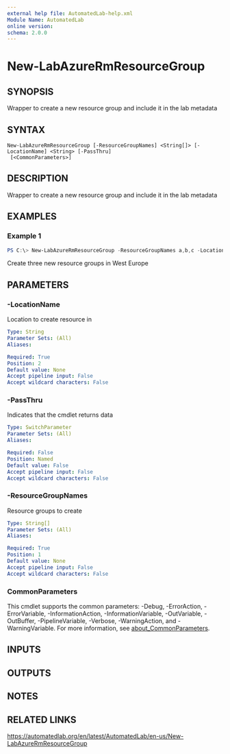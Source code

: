 ```yaml
---
external help file: AutomatedLab-help.xml
Module Name: AutomatedLab
online version:
schema: 2.0.0
---
```


# New-LabAzureRmResourceGroup

## SYNOPSIS
Wrapper to create a new resource group and include it in the lab metadata

## SYNTAX

```
New-LabAzureRmResourceGroup [-ResourceGroupNames] <String[]> [-LocationName] <String> [-PassThru]
 [<CommonParameters>]
```

## DESCRIPTION
Wrapper to create a new resource group and include it in the lab metadata

## EXAMPLES

### Example 1
```powershell
PS C:\> New-LabAzureRmResourceGroup -ResourceGroupNames a,b,c -LocationName 'westeurope'
```

Create three new resource groups in West Europe

## PARAMETERS

### -LocationName
Location to create resource in

```yaml
Type: String
Parameter Sets: (All)
Aliases:

Required: True
Position: 2
Default value: None
Accept pipeline input: False
Accept wildcard characters: False
```

### -PassThru
Indicates that the cmdlet returns data

```yaml
Type: SwitchParameter
Parameter Sets: (All)
Aliases:

Required: False
Position: Named
Default value: False
Accept pipeline input: False
Accept wildcard characters: False
```

### -ResourceGroupNames
Resource groups to create

```yaml
Type: String[]
Parameter Sets: (All)
Aliases:

Required: True
Position: 1
Default value: None
Accept pipeline input: False
Accept wildcard characters: False
```

### CommonParameters
This cmdlet supports the common parameters: -Debug, -ErrorAction, -ErrorVariable, -InformationAction, -InformationVariable, -OutVariable, -OutBuffer, -PipelineVariable, -Verbose, -WarningAction, and -WarningVariable. For more information, see [about_CommonParameters](http://go.microsoft.com/fwlink/?LinkID=113216).

## INPUTS

## OUTPUTS

## NOTES

## RELATED LINKS
https://automatedlab.org/en/latest/AutomatedLab/en-us/New-LabAzureRmResourceGroup
